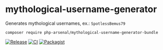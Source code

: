 # mythological-username-generator

Generates mythological usernames, ex.: `SpotlessBemus79`

`composer require php-arsenal/mythological-username-generator-bundle`

[![Release](https://img.shields.io/github/v/release/php-arsenal/mythological-username-generator-bundle)](https://github.com/php-arsenal/mythological-username-generator-bundle/releases)
[![CI](https://img.shields.io/github/workflow/status/php-arsenal/mythological-username-generator-bundle/CI)](https://github.com/php-arsenal/mythological-username-generator-bundle/actions/workflows/ci.yml)
[![Packagist](https://img.shields.io/packagist/dt/php-arsenal/mythological-username-generator-bundle)](https://packagist.org/packages/php-arsenal/mythological-username-generator-bundle)
